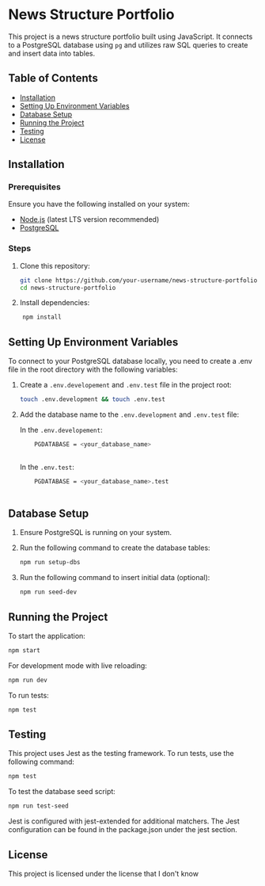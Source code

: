 # News Structure Portfolio

This project is a news structure portfolio built using JavaScript. It connects to a PostgreSQL database using `pg` and utilizes raw SQL queries to create and insert data into tables.

## Table of Contents

- [Installation](#installation)
- [Setting Up Environment Variables](#setting-up-environment-variables)
- [Database Setup](#database-setup)
- [Running the Project](#running-the-project)
- [Testing](#testing)
- [License](#license)

## Installation

### Prerequisites

Ensure you have the following installed on your system:

- [Node.js](https://nodejs.org/) (latest LTS version recommended)
- [PostgreSQL](https://www.postgresql.org/)

### Steps

1. Clone this repository:

   ```sh
   git clone https://github.com/your-username/news-structure-portfolio.git
   cd news-structure-portfolio
   ```


2. Install dependencies:

```sh
    npm install
  ```

## Setting Up Environment Variables

To connect to your PostgreSQL database locally, you need to create a .env file in the root directory with the following variables:

 1. Create a `.env.developement` and `.env.test` file in the project root:

    ```sh
    touch .env.development && touch .env.test
    ```

2. Add the database name to the `.env.development` and `.env.test` file:

    In the `.env.developement`:
    ```sh
        PGDATABASE = <your_database_name>
        
    ```
    In the `.env.test`:
    ```sh
        PGDATABASE = <your_database_name>.test
        
    ```

## Database Setup

1. Ensure PostgreSQL is running on your system.

2. Run the following command to create the database tables:
    ```sh
    npm run setup-dbs
    ```
3. Run the following command to insert initial data (optional):

    ```sh
    npm run seed-dev
    ```

## Running the Project

To start the application:

```sh
npm start
```
For development mode with live reloading:
```sh
npm run dev
```
To run tests:
```sh
npm test
```
## Testing

This project uses Jest as the testing framework. To run tests, use the following command:

```sh
npm test
```
To test the database seed script:
```sh
npm run test-seed
```
Jest is configured with jest-extended for additional matchers. The Jest configuration can be found in the package.json under the jest section.

##  License

This project is licensed under the license that I don't know
